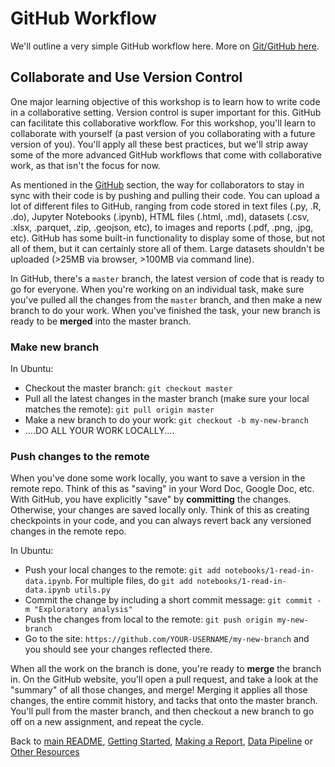 # GitHub Workflow

We'll outline a very simple GitHub workflow here. More on [Git/GitHub here](https://cityoflosangeles.github.io/best-practices/).

## Collaborate and Use Version Control
One major learning objective of this workshop is to learn how to write code in a collaborative setting. Version control is super important for this. GitHub can facilitate this collaborative workflow. For this workshop, you'll learn to collaborate with yourself (a past version of you collaborating with a future version of you). You'll apply all these best practices, but we'll strip away some of the more advanced GitHub workflows that come with collaborative work, as that isn't the focus for now.

As mentioned in the [GitHub](./github_version_control.md) section, the way for collaborators to stay in sync with their code is by pushing and pulling their code. You can upload a lot of different files to GitHub, ranging from code stored in text files (.py, .R, .do), Jupyter Notebooks (.ipynb), HTML files (.html, .md), datasets (.csv, .xlsx, .parquet, .zip, .geojson, etc), to images and reports (.pdf, .png, .jpg, etc). GitHub has some built-in functionality to display some of those, but not all of them, but it can certainly store all of them. Large datasets shouldn't be uploaded (>25MB via browser, >100MB via command line). 

In GitHub, there's a `master` branch, the latest version of code that is ready to go for everyone. When you're working on an individual task, make sure you've pulled all the changes from the `master` branch, and then make a new branch to do your work. When you've finished the task, your new branch is ready to be **merged** into the master branch.

### Make new branch
In Ubuntu:
* Checkout the master branch: `git checkout master`
* Pull all the latest changes in the master branch (make sure your local matches the remote): `git pull origin master`
* Make a new branch to do your work: `git checkout -b my-new-branch`
* ....DO ALL YOUR WORK LOCALLY....

### Push changes to the remote
When you've done some work locally, you want to save a version in the remote repo. Think of this as "saving" in your Word Doc, Google Doc, etc. With GitHub, you have explicitly "save" by **committing** the changes. Otherwise, your changes are saved locally only. Think of this as creating checkpoints in your code, and you can always revert back any versioned changes in the remote repo.

In Ubuntu:
* Push your local changes to the remote: `git add notebooks/1-read-in-data.ipynb`. For multiple files, do `git add notebooks/1-read-in-data.ipynb utils.py`
* Commit the change by including a short commit message: `git commit -m "Exploratory analysis"`
* Push the changes from local to the remote: `git push origin my-new-branch`
* Go to the site: `https://github.com/YOUR-USERNAME/my-new-branch` and you should see your changes reflected there. 

When all the work on the branch is done, you're ready to **merge** the branch in. On the GitHub website, you'll open a pull request, and take a look at the "summary" of all those changes, and merge! Merging it applies all those changes, the entire commit history, and tacks that onto the master branch. You'll pull from the master branch, and then checkout a new branch to go off on a new assignment, and repeat the cycle.

Back to [main README](./README.md), [Getting Started](./getting_started.md), [Making a Report](./making_report.md), [Data Pipeline](./data_pipeline.md) or [Other Resources](./other_resources.md) 
